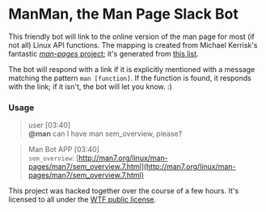 # ManMan, the Man Page Slack Bot #
This friendly bot will link to the online version of the man page for most (if not all) Linux API functions. The mapping is created from Michael Kerrisk's fantastic [_man-pages_ project](https://www.kernel.org/doc/man-pages/); it's generated from [this list](http://man7.org/linux/man-pages/dir_all_alphabetic.html).

The bot will respond with a link if it is explicitly mentioned with a message matching the pattern `man [function]`. If the function is found, it responds with the link; if it isn't, the bot will let you know. :)

### Usage ###
> user [03:40]  
> **@man** can I have man sem_overview, please?

> Man Bot APP [03:40]  
> `sem_overview`: [http://man7.org/linux/man-pages/man7/sem_overview.7.html](http://man7.org/linux/man-pages/man7/sem_overview.7.html)

This project was hacked together over the course of a few hours. It's licensed to all under the [WTF public license](http://www.wtfpl.net/). 
